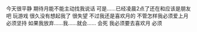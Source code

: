 今天很平静 期待月能不能主动找我说话 可是……已经凌晨2点了还在和应该是朋友吧 玩游戏 很久没有想起我了 很失望 不过我还是喜欢月的 不管怎样我必须爱上月 必须坚持 如果我放弃……我……就会…… 会死
我必须要去喜欢月 必须